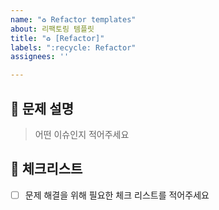 ```yaml
---
name: "♻️ Refactor templates"
about: 리팩토링 템플릿
title: "♻️ [Refactor]"
labels: ":recycle: Refactor"
assignees: ''

---
```


## 🔨 문제 설명

> 어떤 이슈인지 적어주세요

## 📝 체크리스트

- [ ] 문제 해결을 위해 필요한 체크 리스트를 적어주세요

